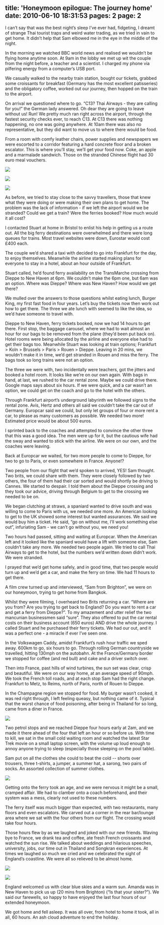 title: 'Honeymoon epilogue: The journey home'
date: 2010-06-10 18:31:53
pages: 2
page: 2
---

I can’t say that was the best night’s sleep I’ve ever had, fidgeting, I dreamt of strange Thai tourist traps and weird water trading, as we tried in vain to get home. It didn’t help that Sam elbowed me in the eye in the middle of the night.

In the morning we watched BBC world news and realised we wouldn’t be flying home anytime soon. At 9am in the lobby we met up wit the couple from the night before, a teacher and a scientist. I charged my phone via pilfering energy from a computer’s USB port.

We casually walked to the nearby train station, bought our tickets, grabbed some croissants for breakfast (Germany has the most excellent patisseries) and the obligatory coffee, worked out our journey, then hopped on the train to the airport.

On arrival we questioned where to go. “C13? Thai Airways - they are calling for you!” the German lady answered. Oh dear they are going to leave without us! Run! We pretty much ran right across the airport, through the fastest security checks ever, to reach C13\. At C13 there was nothing happening, no one was going anywhere. At 10am there was also no representative, but they did want to move us to where there would be food.

From a room with comfy leather chairs, power supplies and newspapers we were escorted to a corridor featuring a hard concrete floor and a broken escalator. This is where you’ll stay, we’ll get your food now. Coke, an apple and a marmalade sandwich. Those on the stranded Chinese flight had 30 euro meal vouchers.

[![](http://host.trivialbeing.org/up/small/honeymoon-258.jpg)](http://host.trivialbeing.org/up/honeymoon-258.jpg)

[![](http://host.trivialbeing.org/up/small/honeymoon-257.jpg)](http://host.trivialbeing.org/up/honeymoon-257.jpg)

[![](http://host.trivialbeing.org/up/small/honeymoon-260.jpg)](http://host.trivialbeing.org/up/honeymoon-260.jpg)

As before, we tried to stay close to the savvy travellers, those that knew what they were doing or were making their own plans to get home. The problem was the lack of information - if we left the airport would we be stranded? Could we get a train? Were the ferries booked? How much would it all cost?

I contacted Stuart at home in Bristol to enlist his help in getting us a route out. All the big ferry destinations were overwhelmed and there were long queues for trains. Most travel websites were down, Eurostar would cost £400 each.

The couple we’d shared a taxi with decided to go into Frankfurt for the day, to enjoy themselves. Meanwhile the airline started making plans for everyone to stay in a hotel, about an hour outside of Frankfurt.

Stuart called, he’d found ferry availability on the TransMarche crossing from Dieppe to New Haven at 6pm. We couldn’t make the 6pm one, but 6am was an option. Where was Dieppe? Where was New Haven? How would we get there?

We mulled over the answers to those questions whilst eating lunch, Burger King, my first fast food in four years. Let’s buy the tickets now then work out how to get there. The three we ate lunch with seemed to like the idea, so we’d have someone to travel with.

Dieppe to New Haven, ferry tickets booked, now we had 14 hours to get there. First stop, the baggage carousel, where we had to wait almost an hour for our bags to be removed from the plane (they’d been put back on). Hotel rooms were being allocated by the airline and everyone else had to get their bags too. Meanwhile Stuart was looking at train options; Frankfurt > Koln > Brussels > Paris > Rouen > Dieppe. Leaving in 20 mins, we wouldn’t make it in time, we’d get stranded in Rouen and miss the ferry. The bags took so long trains were not an option.

The three we were with, two incidentally were teachers, got the jitters and booked a hotel room. It looks like we’re on our own again. With bags in hand, at last, we rushed to the car rental zone. Maybe we could drive there. Google maps says about six hours. If we were quick, and a car wasn’t an option, we could get on the coach and go to the hotel with the others.

Through Frankfurt airport’s underground labyrinth we followed signs to the rental zone. Avis, Hertz and others all said we couldn’t take the car out of Germany. Europcar said we could, but only let groups of four or more rent a car, to please as many customers as possible. We needed two more! Estimated price would be about 500 euros.

I sprinted back to the coaches and attempted to convince the other three that this was a good idea. The men were up for it, but the cautious wife had the sway and wanted to stick with the airline. We were on our own, and the coaches were leaving.

Back at Europcar we waited, for two more people to come to Dieppe, for two to go to Paris, or even somewhere in France. Anyone!?

Two people from our flight that we’d spoken to arrived, YES! Sam thought. Two brits, we could share with them. They were closely followed by two others, the four of them had their car sorted and would shortly be driving to Cannes. We started to despair. I told them about the Dieppe crossing and they took our advice, driving through Belgium to get to the crossing we needed to be on.

We began clutching at straws, a spaniard wanted to drive south and was willing to come to Paris with us, we needed one more. An American looking to get to the UK showed some interest but wanted assurances. We said we would buy him a ticket. He said, “go on without me, I’ll work something else out”, infuriating Sam - we can’t go without you, we need you!

Two hours had passed, sitting and waiting at Europcar. When the American left and it looked like the spaniard would have a lift with someone else, Sam couldn’t take any more. We needed two people again. We tried to call Thai Airways to get to the hotel, but the numbers we’d written down didn’t work. We were stranded.

I prayed that we’d get home safely, and in good time, that two people would turn up and we’d get a car, and make the ferry on time. We had 11 hours to get there.

A film crew turned up and interviewed, “Sam from Brighton”, we were on our honeymoon, trying to get home from Bangkok.

Whilst they were filming, I overheard two Brits returning a car. “Where are you from? Are you trying to get back to England? Do you want to rent a car and get a ferry from Dieppe?”. To my amazement and utter relief the two mancunian businessmen said “sure”. They also offered to put the car rental costs on their business account (650 euros) AND drive the whole journey. I called Stuart and he purchased their ferry tickets. We had our out, and it was a perfect one - a miracle if ever I’ve seen one.

In the Volkswagen Caddy, amidst Frankfurt’s rush hour traffic we sped away. 600km to go, six hours to go. Through rolling German countryside we travelled, hitting 130mph on the autobahn. At the France/Germany border we stopped for coffee (and red bull) and cake and a driver switch over.

Then into France, past hills of wind turbines, the sun set was clear, crisp and beautiful. We were on our way home, at an average speed of 90mph. We took the French toll roads, and at each stop Sam had the right change. Frankfurt to Metz, to Reims, north of Paris, north of Rouen to Dieppe.

In the Champagne region we stopped for food. My burger wasn’t cooked, it was red right through, I left feeling queasy, but nothing came of it. Typical that the worst chance of food poisoning, after being in Thailand for so long, came from a diner in France.

[![](http://host.trivialbeing.org/up/small/honeymoon-261.jpg)](http://host.trivialbeing.org/up/honeymoon-261.jpg)

Two petrol stops and we reached Dieppe four hours early at 2am, and we made it there ahead of the four that left an hour or so before us. With time to kill, we sat in the small cold waiting room and watched the latest Star Trek movie on a small laptop screen, with the volume up loud enough to annoy anyone trying to sleep (especially those sleeping on the pool table).

Sam put on all the clothes she could to beat the cold -- shorts over trousers, three t-shirts, a jumper, a summer hat, a sarong, two pairs of socks. An assorted collection of summer clothes.

[![](http://host.trivialbeing.org/up/small/honeymoon-263.jpg)](http://host.trivialbeing.org/up/honeymoon-263.jpg)

Getting onto the ferry took an age, and we were nervous it might be a small, cramped affair. We had to clamber onto a coach beforehand, and their system was a mess, clearly not used to these numbers.

The ferry itself was much bigger than expected, with two restaurants, many floors and even escalators. We carved out a corner in the rear bar/lounge area where we sat with the four others from our flight. The crossing would take four hours.

Those hours flew by as we laughed and joked with our new friends. Waving bye to France, we drank tea and coffee, ate fresh French croissants and watched the sun rise. We talked about weddings and hilarious speeches, university, jobs, our time out in Thailand and Songkran experiences. At times we laughed so much we cried and we celebrated the sight of England’s coastline. We were all so relieved to be almost home.

[![](http://host.trivialbeing.org/up/small/honeymoon-269.jpg)](http://host.trivialbeing.org/up/honeymoon-269.jpg)

[![](http://host.trivialbeing.org/up/small/honeymoon-267.jpg)](http://host.trivialbeing.org/up/honeymoon-267.jpg)

England welcomed us with clear blue skies and a warm sun. Amanda was in New Haven to pick us up (20 mins from Brighton) (“Is that your sister?”). We said our farewells, so happy to have enjoyed the last four hours of our extended honeymoon.

We got home and fell asleep. It was all over, from hotel to home it took, all in all, 60 hours. An ash cloud adventure to end the holiday.
